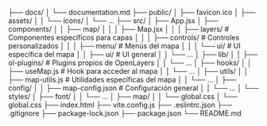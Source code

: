 ├── docs/
│   └── documentation.md
├── public/
│   ├── favicon.ico
│   ├── assets/
│   │   └── icons/
│   └── ...
├── src/
│   ├── App.jsx
│   ├── components/
│   │   ├── map/
│   │   │   ├── Map.jsx
│   │   │   ├── layers/           # Componentes específicos para capas
│   │   │   ├── controls/         # Controles personalizados
│   │   │   ├── menu/             # Menús del mapa
│   │   │   └── ui/               # UI específica del mapa
│   │   ├── ui/                   # UI general
│   │   └── ...
│   ├── lib/
│   │   ├── ol-plugins/           # Plugins propios de OpenLayers
│   │   └── ...
│   ├── hooks/
│   │   ├── useMap.js             # Hook para acceder al mapa
│   │   └── ...
│   ├── utils/
│   │   ├── map-utils.js          # Utilidades específicas del mapa
│   │   └── ...
│   ├── config/
│   │   ├── map-config.json       # Configuración general
│   │   └── ...
│   └── styles/
│       ├── font/
│       │   └── ...
│       ├── map/
│       │   └── global.css
│       └── global.css
├── index.html
├── vite.config.js
├── .eslintrc.json
├── .gitignore
├── package-lock.json
├── package.json
└── README.md